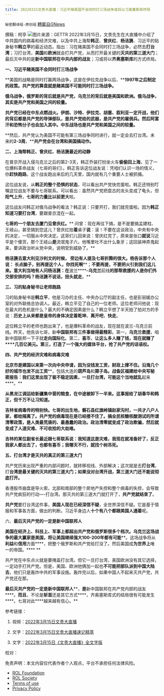 ```yaml
---
title: 20220315文贵大直播：习近平赌美国不会同时打三场战争或将以习奥塞斯库终局
---
```

`秘密翻译组-原创组` [轉載自GNews](https://gnews.org/zh-hans/2177690/)

撰稿：柯亭
![](https://assets.gnews.org/wp-content/uploads/2022/03/8abbee65-893d-4168-bb28-cd7643f2f71b.jpg)图片来源：GETTR
2022年3月15日，文贵先生在大直播中介绍了中共国内的病毒和经济灾难，以及中共上海帮**韩正**、**曾庆红**、**杨洁篪**、习近平的贴身秘书**韩立平**的最近动态。指出：习在赌美国不会同时打三场战争，必然去**打台湾**；习打台湾，**美国**和**欧洲**就会打共产党，从而打开最关键的**灭共的第三道大门**；最后灭中共的是**新中国联邦在中共内部的战友**；习或将以**齐奥塞斯库**的方式终局。

**一、习近平赌美国不会同时打三场战争**

**美国的战略是同时打赢两场战争，这是在伊拉克战争以后、****1997年之后制定的政策。共产党的算盘就是赌美国不可能同时打三场战争。**

**俄乌战争，俄罗斯的背后就是共产党，乌克兰的背后就是美国和欧洲。俄乌****战争****，其实是共产党和美国之间的较量。**

**共产党已经在中东点燃战火。伊朗、沙特、伊拉克、胡塞、叙利亚一定开战，他们的背后都是共产党的导弹部队，是共产党给的武器，是共产党的雇佣兵。然后阿富汗和恐怖分子也会加入其中。中东战场也是共产党和美国之间的较量。**

**然后，共产党认为美国不可能有第三场战争同时进行，就一定会去打台湾。未来的****2-3周****，****共产党会在台湾和美国搞动作。**

**二、上海帮韩正、曾庆红、杨洁篪最近的动静**

在普京开战入侵乌克兰之后的第2-3天，韩正乔装打扮坐火车**偷偷回上海**，见了一位爆料革命战友（七哥的哥们）。韩正告诉这位战友说：凭咱们认识一场的情义，你**赶快跑路**。这个战友跑出来后的几天里，国内就有几个重要人士被抓捕。

这位战友说，从**韩正的整个恐惧的状态**，可以看出共产党快完蛋啦。韩正还特别叮嘱这位战友不要与七哥联系。可以看出：虽然共产党把盘古的龙头变成了龟头，但**阳气上升**，**七哥的力量比以前更大**啦。

这位战友问韩正对俄乌战争的看法？韩正说：只要开打，我们就完蛋啦。因为**韩正知道习要打台湾**，要跟普京混在一起。

**七哥的一个朋友去厦门见曾庆红。**** 问曾：现在再往下搞，是不是要搞孟建柱、王岐山，甚至搞到您这儿？曾庆红拍****着****桌子****说****：滚！不要在这谈政治，中央有中央的决定，一切服从中央决定。这哥们儿回来说：曾庆红完了，原来是张口****就说****习近平是个傻货，那个王岐山****是****流氓鬼子六，他嘴里吐不出什么象牙；这回装神弄鬼起来，要讲政治听从党中央，说明受到威胁了。**

**杨洁篪****去意大利见沙利文的时候，**** 旁边有人提及七哥折腾的很大。杨告诉那个人说： 长点脑****子****，别再提这个人，你找死啊****；****不要再提，不要把火引到我们这儿来。意大利当地有人问杨洁篪：在****波兰****–****乌克兰****前线****的那帮救援的人是你们外交部安排的吗？杨洁篪不说话，扭头就走****。**

**三、习的贴身秘书让老师跑路**

习的贴身秘书是**韩立平**，他是习办的主任、中央办公厅的副主任，也是彭丽媛办公室的对外联络总协调人。最近，韩立平见了自己的一位老师。这位老师问他说：现在最大的危机是什么？最大的不确定因素是什么？韩立平想了半天拍了拍对方的手说：**历史上从来都是皇帝的身体决定着乾坤**，**离开吧**，**快走**。

这位韩立平的老师也跑出来了，也是爆料革命的战友，现在就在波兰-乌克兰前线。昨天，他告诉七哥，新**中国联邦有三件事做得最精彩**。第一，**乌克兰救援**，咱新中国联邦一下子就**走向国际化**。第二，**喜币**，**让这么多人赚了****钱，现在就****赚了****几百亿美元。第三，打造了一个强大的媒体平台，抢了共产党的话语权。**

**四、共产党的经济灾难和病毒灾难**

**北京市是建国以来第一次向中央申请，因为没钱发工资，财政上撑不住。沿海几个好的城市也发不出工资****，包括大连的****葫芦岛****和****獐子岛。战备区福建给中央写秘密报告：我们这里出现了极不稳定因素，一旦打台湾，可能这个当地就乱****起来****。**

**从黑龙江****调运给****新疆集中营的粮食，在中途被卸下一半来。这事报给了胡春华和韩正，但千万不让习知道。**

**吉林省病毒传的特别快。七哥的出生地，磐石县红旗岭镇赵家沟村，一共才八户人家，都给隔离了。****共产党的病毒现在是已经搂不住了****。搞全民核糖核酸测试的所谓****清零政策****，是人类最荒唐的、最愚蠢的政治。政治清零就变成了政治欺骗，然后就变成了人道灾难、不可收拾的****大劫难****。**

**吉林的某位****副省长****最近跟七哥联系说：我知道这是灾难，我现在就准备好了，反正我家人都出去了，也都有喜币；我哪天不行，就****找个树吊死****。**

**五、打台湾才是灭共的真正的第三道大门**

共产党历来出现严重的内部问题时，就转移视线、外部解决；这次就是去**打台湾**。打**台湾是最关键的灭共的第三道大门；如果没对台湾开战，第三道大门还不能说彻底打开。**

香港股市崩盘是导火索，北部和南部的整个房地产失控和整个病毒的失控，会导致共产党疯狂的行动—-打台湾。那灭共的第三道大门就打开了，**共产党就结束了**。

**共产党**要打台湾这件事，**美国人现在已经深信不疑**，全世界深信不疑。它是基于情报和军事各方面，做出的判断。习近平身边人**十个有八个都跟美国人通着**呢。

六、**最后灭共产党的一定是新中国联邦人**

**美国在****经济上****、****科技上****、****军事上****都超出共产党和俄罗斯很多个档次。****乌克兰这场战争****的****最大赢家是美国，****将****让美国****继续****强大****100-200年都****有****可能****。这场战争将从****利益****和****信用****方面****，把整个俄罗斯和共产党给打没了。然后美国成****为世界上****唯一的帝国。**** **

共产党在中东点火就是要掩盖打台湾。但它一旦打台湾，美国欧洲没有其它选择，一定动手打共产党。但是，美国、欧洲他俩加一起也**不可能把部队派到中国大陆去**，他们只是轰炸中共的军事设施。轰炸完以后，如果中国人不起来灭共产党，共产党还在那。

**最后灭共产党的一定是新中国联邦人****，****是****新中国联邦在共产党内部的战友****。****而且****，不论是****斩首****还是其它方式****，齐奥塞斯库式的结局很有可能发生****。七哥对此****越来越有信心。**

参考链接：

1. 视频：[2022年3月15日文贵大直播](https://www.gettr.com/streaming/p1051m93814)

2. 文字：[2022年3月15日文贵大直播速记精萃](https://gnews.org/zh-hans/2170698/)

3. 文字：[2022年3月15日《文贵大直播》全文字版](https://gnews.org/zh-hans/2176468/)

校对：

 

免责声明：本文内容仅代表作者个人观点，平台不承担任何法律风险。

- [ROL Foundation](https://rolfoundation.org/)
- [ROL Society](https://rolsociety.org/)
- [Terms of use](https://gnews.org/terms-of-use-3/)
- [Privacy Policy](https://gnews.org/privacy-policy/)
